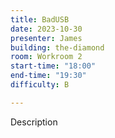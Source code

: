 ```yaml
---
title: BadUSB
date: 2023-10-30
presenter: James
building: the-diamond
room: Workroom 2
start-time: "18:00"
end-time: "19:30"
difficulty: B

---
```


Description